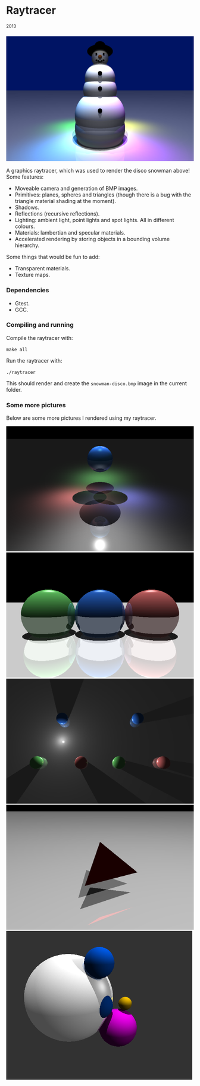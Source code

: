 # Raytracer #
<sup>2013</sup>

![A Disco Snowman](renders/snowman-disco.png "Disco Snowman")

A graphics raytracer, which was used to render the disco snowman above! Some features:

* Moveable camera and generation of BMP images.
* Primitives: planes, spheres and triangles (though there is a bug with the
    triangle material shading at the moment).
* Shadows.
* Reflections (recursive reflections).
* Lighting: ambient light, point lights and spot lights. All in different
    colours.
* Materials: lambertian and specular materials.
* Accelerated rendering by storing objects in a bounding volume hierarchy.

Some things that would be fun to add:

* Transparent materials.
* Texture maps.

### Dependencies ###

* Gtest.
* GCC.

### Compiling and running ###

Compile the raytracer with:

```
make all
```

Run the raytracer with:

```
./raytracer
```

This should render and create the `snowman-disco.bmp` image in the current
folder.

### Some more pictures ###

Below are some more pictures I rendered using my raytracer.

![A sphere with coloured lights, shadows, reflections.](renders/cool-disco-shadows.png "A sphere with coloured lights, shadows, reflections.")
![Spheres with shadows and recursive reflections.](renders/spheres-shadows-recursive-reflections.png "Spheres with shadows and recursive reflections.")
![A point light.](renders/point-light.png "A point light.")
![A triangle primitive.](renders/triangle-reflection-shadows.png "A triangle primitive.")
![Merged spheres.](renders/ambient.bmp "Merged spheres.")
